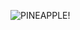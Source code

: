 ![PINEAPPLE!](https://images.unsplash.com/photo-1496843916299-590492c751f4?ixlib=rb-1.2.1&auto=format&fit=crop&h=500&q=80)
